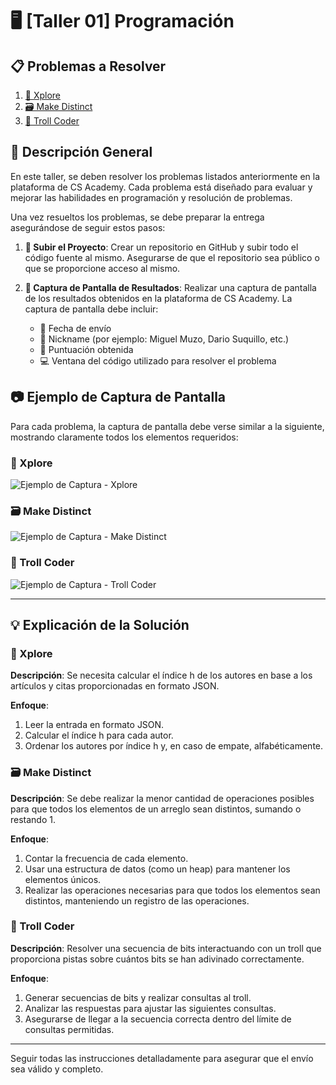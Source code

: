 # 🖥️ [Taller 01] Programación

## 📋 Problemas a Resolver

1. [🧭 Xplore](https://csacademy.com/ieeextreme-practice/task/xplore/)
2. [🗃️ Make Distinct](https://csacademy.com/ieeextreme-practice/task/make-distinct/)
3. [🧩 Troll Coder](https://csacademy.com/ieeextreme-practice/task/troll-coder/)

## 📄 Descripción General

En este taller, se deben resolver los problemas listados anteriormente en la plataforma de CS Academy. Cada problema está diseñado para evaluar y mejorar las habilidades en programación y resolución de problemas.

Una vez resueltos los problemas, se debe preparar la entrega asegurándose de seguir estos pasos:

1. **📂 Subir el Proyecto**: Crear un repositorio en GitHub y subir todo el código fuente al mismo. Asegurarse de que el repositorio sea público o que se proporcione acceso al mismo.

2. **📸 Captura de Pantalla de Resultados**: Realizar una captura de pantalla de los resultados obtenidos en la plataforma de CS Academy. La captura de pantalla debe incluir:
    - 📅 Fecha de envío
    - 👤 Nickname (por ejemplo: Miguel Muzo, Dario Suquillo, etc.)
    - 🏅 Puntuación obtenida
    - 💻 Ventana del código utilizado para resolver el problema

## 📷 Ejemplo de Captura de Pantalla

Para cada problema, la captura de pantalla debe verse similar a la siguiente, mostrando claramente todos los elementos requeridos:

### 🧭 Xplore

![Ejemplo de Captura - Xplore](ruta/a/tu/captura_de_ejemplo_xplore.png)

### 🗃️ Make Distinct

![Ejemplo de Captura - Make Distinct](ruta/a/tu/captura_de_ejemplo_make_distinct.png)

### 🧩 Troll Coder

![Ejemplo de Captura - Troll Coder](ruta/a/tu/captura_de_ejemplo_troll_coder.png)

---

## 💡 Explicación de la Solución

### 🧭 Xplore

**Descripción**:
Se necesita calcular el índice h de los autores en base a los artículos y citas proporcionadas en formato JSON.

**Enfoque**:
1. Leer la entrada en formato JSON.
2. Calcular el índice h para cada autor.
3. Ordenar los autores por índice h y, en caso de empate, alfabéticamente.

### 🗃️ Make Distinct

**Descripción**:
Se debe realizar la menor cantidad de operaciones posibles para que todos los elementos de un arreglo sean distintos, sumando o restando 1.

**Enfoque**:
1. Contar la frecuencia de cada elemento.
2. Usar una estructura de datos (como un heap) para mantener los elementos únicos.
3. Realizar las operaciones necesarias para que todos los elementos sean distintos, manteniendo un registro de las operaciones.

### 🧩 Troll Coder

**Descripción**:
Resolver una secuencia de bits interactuando con un troll que proporciona pistas sobre cuántos bits se han adivinado correctamente.

**Enfoque**:
1. Generar secuencias de bits y realizar consultas al troll.
2. Analizar las respuestas para ajustar las siguientes consultas.
3. Asegurarse de llegar a la secuencia correcta dentro del límite de consultas permitidas.

---

Seguir todas las instrucciones detalladamente para asegurar que el envío sea válido y completo.
